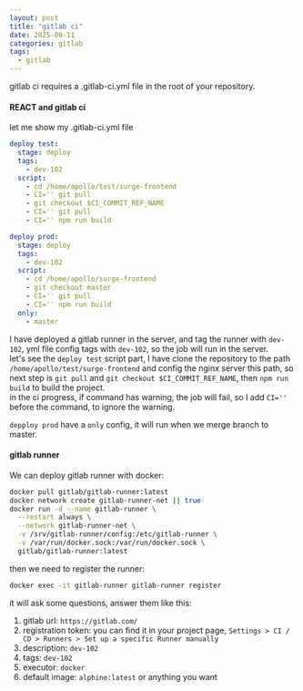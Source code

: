 ```yaml
---
layout: post
title: "gitlab ci"
date: 2025-09-11
categories: gitlab
tags:
  - gitlab
---
```


gitlab ci requires a .gitlab-ci.yml file in the root of your repository.

#### REACT and gitlab ci

let me show my .gitlab-ci.yml file

```yml
deploy test:
  stage: deploy
  tags:
    - dev-102
  script:
    - cd /home/apollo/test/surge-frontend
    - CI='' git pull
    - git checkout $CI_COMMIT_REF_NAME
    - CI='' git pull
    - CI='' npm run build

deploy prod:
  stage: deploy
  tags:
    - dev-102
  script:
    - cd /home/apollo/surge-frontend
    - git checkout master
    - CI='' git pull
    - CI='' npm run build
  only:
    - master
```

I have deployed a gitlab runner in the server, and tag the runner with `dev-102`, yml file config tags with `dev-102`, so the job will run in the server.  
let's see the `deploy test` script part, I have clone the repository to the path `/home/apollo/test/surge-frontend` and config the nginx server this path, so next step is `git pull` and `git checkout $CI_COMMIT_REF_NAME`, then `npm run build` to build the project.  
in the ci progress, if command has warning, the job will fail, so I add `CI=''` before the command, to ignore the warning.

`depploy prod` have a `only` config, it will run when we merge branch to master.

#### gitlab runner

We can deploy gitlab runner with docker:

```bash
docker pull gitlab/gitlab-runner:latest
docker network create gitlab-runner-net || true
docker run -d --name gitlab-runner \
  --restart always \
  --network gitlab-runner-net \
  -v /srv/gitlab-runner/config:/etc/gitlab-runner \
  -v /var/run/docker.sock:/var/run/docker.sock \
  gitlab/gitlab-runner:latest
```
then we need to register the runner:

```bash
docker exec -it gitlab-runner gitlab-runner register
```
it will ask some questions, answer them like this:

1. gitlab url: `https://gitlab.com/`
2. registration token: you can find it in your project page, `Settings > CI / CD > Runners > Set up a specific Runner manually`
3. description: `dev-102`
4. tags: `dev-102`
5. executor: `docker`
6. default image: `alphine:latest` or anything you want
